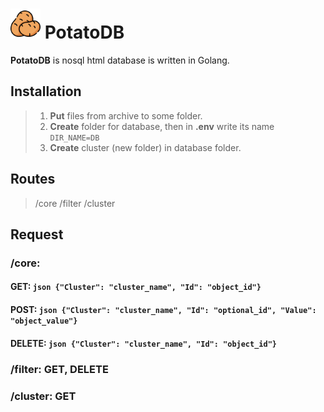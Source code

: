 # [<img src="potato.png" width="48"/>](potato.png) PotatoDB
**PotatoDB** is nosql html database is written in Golang.
## Installation
> 1. **Put** files from archive to some folder.
> 2. **Create** folder for database, then in **.env** write its name `DIR_NAME=DB`
> 3. **Create** cluster (new folder) in database folder.

## Routes
> /core
> /filter
> /cluster

## Request
### **/core**:
#### GET: `json {"Cluster": "cluster_name", "Id": "object_id"}`
#### POST: `json {"Cluster": "cluster_name", "Id": "optional_id", "Value": "object_value"}`
#### DELETE: `json {"Cluster": "cluster_name", "Id": "object_id"}`
### **/filter**: GET, DELETE
### **/cluster**: GET
